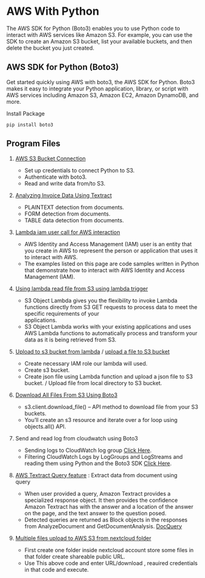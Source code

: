 # AWS With Python
The AWS SDK for Python (Boto3) enables you to use Python code to interact with AWS services like Amazon S3. For example, you can use the SDK to create an Amazon S3 bucket, list your available buckets, and then delete the bucket you just created.

## AWS SDK for Python (Boto3)
Get started quickly using AWS with boto3, the AWS SDK for Python. Boto3 makes it easy to integrate your Python application, library, or script with AWS services including Amazon S3, Amazon EC2, Amazon DynamoDB, and more.

Install Package 
```
pip install boto3
```

## Program Files 
1. [AWS S3 Bucket Connection](https://github.com/amogh9594/aws-with-python/blob/ab90da402ef5fd550b3bdb787f194bd1a9dfa070/aws_mini_project/aws_textract_invoice_ocr/aws_s3_connect.py)
   * Set up credentials to connect Python to S3.
   * Authenticate with boto3.
   * Read and write data from/to S3.
 
2. [Analyzing Invoice Data Using Textract](https://github.com/amogh9594/aws-with-python/blob/ab90da402ef5fd550b3bdb787f194bd1a9dfa070/aws_mini_project/aws_textract_invoice_ocr/api.py)
   * PLAINTEXT detection from documents.
   * FORM detection from documents.
   * TABLE data detection from documents.

3. [Lambda iam user call for AWS interaction](https://github.com/amogh9594/aws-with-python/blob/main/aws_lambda/lambda_iam_user_call.py)
   * AWS Identity and Access Management (IAM) user is an entity that you create in AWS to represent the person or application that uses it to interact with AWS.
   * The examples listed on this page are code samples written in Python that demonstrate how to interact with AWS Identity and Access Management (IAM).
   
4. [Using lambda read file from S3 using lambda trigger](https://github.com/amogh9594/aws-with-python/blob/main/aws_lambda/lambda_read_file_s3_trigger.py)
   * S3 Object Lambda gives you the flexibility to invoke Lambda functions directly from S3 GET requests to process data to meet the specific requirements of your   
     applications. 
   * S3 Object Lambda works with your existing applications and uses AWS Lambda functions to automatically process and transform your data as it is being retrieved from S3.

5. [Upload to s3 bucket from lambda](https://github.com/amogh9594/aws-with-python/blob/main/aws_lambda/lambda_to_s3.py) / [upload a file to S3 bucket](https://github.com/amogh9594/aws-with-python/blob/main/aws_to_python/uploadtos3.py)
   * Create necessary IAM role our lambda will used.
   * Create s3 bucket.
   * Create json file using Lambda function and upload a json file to S3 bucket. / Upload file from local directory to S3 bucket.

6. [Download All Files From S3 Using Boto3](https://github.com/amogh9594/aws-with-python/blob/4e4909cec446d66e0e6cb5abc0b8900b50902a09/aws_to_python/s3_down.py)
   * s3.client.download_file() – API method to download file from your S3 buckets.
   * You’ll create an s3 resource and iterate over a for loop using objects.all() API.

7. Send and read log from cloudwatch using Boto3
   * Sending logs to CloudWatch log group [Click Here](https://github.com/amogh9594/aws-with-python/blob/main/aws_to_python/put_cloud_log.py).
   * Filtering CloudWatch Logs by LogGroups and LogStreams and reading them using Python and the Boto3 SDK [Click Here](https://github.com/amogh9594/aws-with-python/blob/main/aws_to_python/get_cloud_log.py).

8. [AWS Textract Query feature](https://github.com/amogh9594/aws-with-python/blob/main/aws_to_python/AWSTextractQuery.ipynb) : Extract data from document using     
query 
   * When user provided a query, Amazon Textract provides a specialized response object. It then provides the confidence Amazon Textract has with the answer and a   location of the answer on the page, and the text answer to the question posed.
   * Detected queries are returned as Block objects in the responses from AnalyzeDocument and GetDocumentAnalysis. [DocQuery](https://github.com/amogh9594/docquery)
   
9. [Multiple files upload to AWS S3 from nextcloud folder](https://github.com/amogh9594/aws-with-python/blob/main/aws_to_python/nextcloud_to_aws.py)
   * First create one folder inside nextcloud account store some files in that folder create shareable public URL.
   * Use This above code and enter URL/download , reauired credentials in that code and execute. 

   

